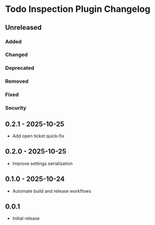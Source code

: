 <!-- Keep a Changelog guide -> https://keepachangelog.com -->

# Todo Inspection Plugin Changelog

## Unreleased

### Added

### Changed

### Deprecated

### Removed

### Fixed

### Security

## 0.2.1 - 2025-10-25

- Add open ticket quick-fix

## 0.2.0 - 2025-10-25

- Improve settings serialization

## 0.1.0 - 2025-10-24

- Automate build and release workflows

## 0.0.1

- Initial release
